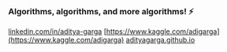 ### Algorithms, algorithms, and more algorithms! ⚡
[linkedin.com/in/aditya-garga](linkedin.com/in/aditya-garga)
[https://www.kaggle.com/adigarga](https://www.kaggle.com/adigarga)
[adityagarga.github.io](adityagarga.github.io)

<!--
**adityagarga/adityagarga** is a ✨ _special_ ✨ repository because its `README.md` (this file) appears on your GitHub profile.

Here are some ideas to get you started:

- 🔭 I’m currently working on ...
- 🌱 I’m currently learning ...
- 👯 I’m looking to collaborate on ...
- 🤔 I’m looking for help with ...
- 💬 Ask me about ...
- 📫 How to reach me: ...
- 😄 Pronouns: ...
- ⚡ Fun fact: ...
-->
